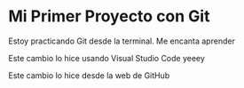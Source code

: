 # Mi Primer Proyecto con Git

Estoy practicando Git desde la terminal. Me encanta aprender 

Este cambio lo hice usando Visual Studio Code yeeey 

Este cambio lo hice desde la web de GitHub
